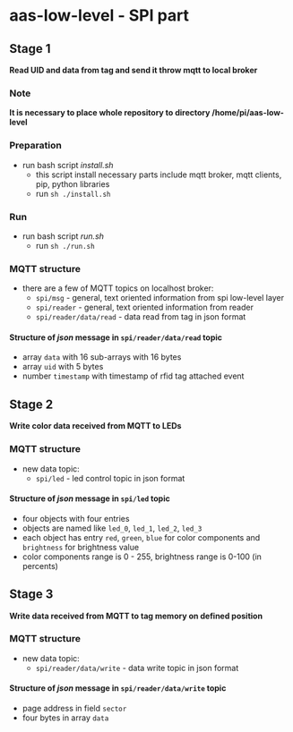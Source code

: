 # aas-low-level - SPI part

## Stage 1
**Read UID and data from tag and send it throw mqtt to local broker**
### Note
**It is necessary to place whole repository to directory /home/pi/aas-low-level**
### Preparation
* run bash script _install.sh_
    * this script install necessary parts include mqtt broker, mqtt clients, pip, python libraries
    * run `sh ./install.sh`
### Run
* run bash script _run.sh_
    * run `sh ./run.sh`

### MQTT structure
* there are a few of MQTT topics on localhost broker:
    * `spi/msg` - general, text oriented information from spi low-level layer
    * `spi/reader` - general, text oriented information from reader
    * `spi/reader/data/read` - data read from tag in json format
#### Structure of _json_ message in `spi/reader/data/read` topic
* array `data` with 16 sub-arrays with 16 bytes
* array `uid` with 5 bytes
* number `timestamp` with timestamp of rfid tag attached event

## Stage 2
**Write color data received from MQTT to LEDs**

### MQTT structure
* new data topic:
    * `spi/led` - led control topic in json format
#### Structure of _json_ message in `spi/led` topic
* four objects with four entries
* objects are named like `led_0`, `led_1`, `led_2`, `led_3`
* each object has entry `red`, `green`, `blue` for color components and `brightness` for brightness value
* color components range is 0 - 255, brightness range is 0-100 (in percents)

## Stage 3
**Write data received from MQTT to tag memory on defined position**

### MQTT structure
* new data topic:
    * `spi/reader/data/write` - data write topic in json format
#### Structure of _json_ message in `spi/reader/data/write` topic
* page address in field `sector`
* four bytes in array `data`

